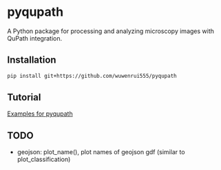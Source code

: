 # pyqupath

A Python package for processing and analyzing microscopy images with QuPath integration.

## Installation

```sh
pip install git+https://github.com/wuwenrui555/pyqupath
```

## Tutorial

[Examples for pyqupath](./pyqupath.ipynb)

## TODO

- geojson: plot_name(), plot names of geojson gdf (similar to plot_classification)
